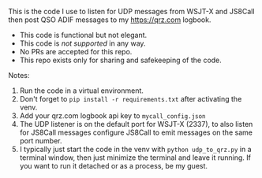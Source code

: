 This is the code I use to listen for UDP messages from WSJT-X and JS8Call then post QSO ADIF messages to my https://qrz.com logbook.

* This code is functional but not elegant.
* This code is *not supported* in any way.
* No PRs are accepted for this repo.
* This repo exists only for sharing and safekeeping of the code.

Notes:

1. Run the code in a virtual environment.
1. Don't forget to `pip install -r requirements.txt` after activating the venv.
1. Add your qrz.com logbook api key to `mycall_config.json`
1. The UDP listener is on the default port for WSJT-X (2337), to also listen for JS8Call messages configure JS8Call to emit messages on the same port number.
1. I typically just start the code in the venv with `python udp_to_qrz.py` in a terminal window, then just minimize the terminal and leave it running. If you want to run it detached or as a process, be my guest.
